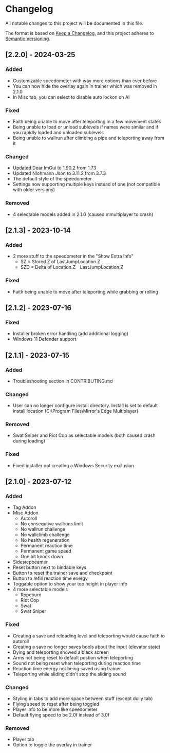 # Changelog

All notable changes to this project will be documented in this file.

The format is based on [Keep a Changelog](https://keepachangelog.com/en/1.0.0/),
and this project adheres to [Semantic Versioning](https://semver.org/spec/v2.0.0.html).

## [2.2.0] - 2024-03-25

### Added
- Customizable speedometer with way more options than ever before
- You can now hide the overlay again in trainer which was removed in 2.1.0
- In Misc tab, you can select to disable auto lockon on AI

### Fixed
- Faith being unable to move after teleporting in a few movement states
- Being unable to load or unload sublevels if names were similar and if you rapidly loaded and unloaded sublevels
- Being unable to wallrun after climbing a pipe and teleporting away from it

### Changed
- Updated Dear ImGui to 1.90.2 from 1.73
- Updated Nlohmann Json to 3.11.2 from 3.7.3
- The default style of the speedometer
- Settings now supporting multiple keys instead of one (not compatible with older versions)

### Removed 
- 4 selectable models added in 2.1.0 (caused mmultiplayer to crash)

## [2.1.3] - 2023-10-14

### Added
- 2 more stuff to the speedometer in the "Show Extra Info"
  - SZ = Stored Z of LastJumpLocation.Z
  - SZD = Delta of Location.Z - LastJumpLocation.Z

### Fixed
- Faith being unable to move after teleporting while grabbing or rolling 

## [2.1.2] - 2023-07-16

### Fixed
- Installer broken error handling (add additional logging)
- Windows 11 Defender support

## [2.1.1] - 2023-07-15

### Added
- Troubleshooting section in CONTRIBUTING.md

### Changed
- User can no longer configure install directory. Install is set to default install location (C:\Program Files\Mirror's Edge Multiplayer)

### Removed
- Swat Sniper and Riot Cop as selectable models (both caused crash during loading)

### Fixed
- Fixed installer not creating a Windows Security exclusion

## [2.1.0] - 2023-07-12

### Added
- Tag Addon
- Misc Addon
  - Autoroll
  - No consequtive wallruns limit 
  - No wallrun challenge
  - No wallclimb challenge
  - No health regeneration
  - Permanent reaction time
  - Permanent game speed
  - One hit knock down
- Sidestepbeamer
- Reset button next to bindable keys
- Button to reset the trainer save and checkpoint
- Button to refill reaction time energy
- Toggable option to show your top height in player info
- 4 more selectable models
  - Ropeburn
  - Riot Cop
  - Swat
  - Swat Sniper

### Fixed
- Creating a save and reloading level and teleporting would cause faith to autoroll
- Creating a save no longer saves bools about the input (elevator state)
- Dying and teleporting showed a black screen
- Arms not being reset to default postion when teleporting
- Sound not being reset when teleporting during reaction time
- Reaction time energy not being saved using trainer
- Teleporting while sliding didn't stop the sliding sound
  
### Changed
- Styling in tabs to add more space between stuff (except dolly tab)  
- Flying speed to reset after being toggled
- Player info to be more like speedometer
- Default flying speed to be 2.0f instead of 3.0f

### Removed
- Player tab
- Option to toggle the overlay in trainer
